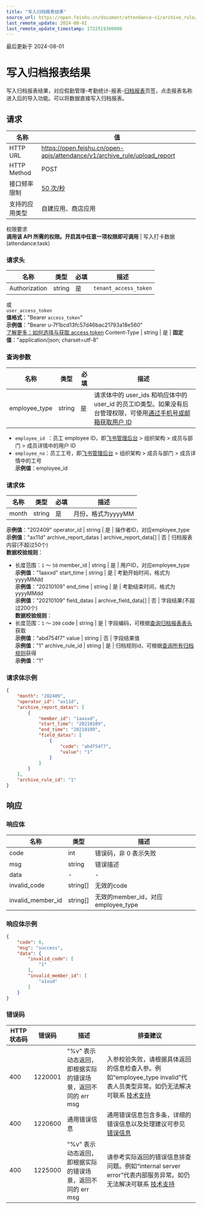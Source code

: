 ```yaml
---
title: "写入归档报表结果"
source_url: https://open.feishu.cn/document/attendance-v1/archive_rule/upload_report
last_remote_update: 2024-08-01
last_remote_update_timestamp: 1722519300000
---
```

最后更新于 2024-08-01

# 写入归档报表结果

写入归档报表结果，对应假勤管理-考勤统计-报表-[归档报表](https://example.feishu.cn/people/workforce-management/manage/statistics/report)页签，点击报表名称进入后的导入功能。可以将数据直接写入归档报表。

## 请求
名称 | 值
---|---
HTTP URL | https://open.feishu.cn/open-apis/attendance/v1/archive_rule/upload_report
HTTP Method | POST
接口频率限制 | [50 次/秒](https://open.feishu.cn/document/ukTMukTMukTM/uUzN04SN3QjL1cDN)
支持的应用类型 | 自建应用、商店应用
权限要求  
            **调用该 API 所需的权限。开启其中任意一项权限即可调用** | 写入打卡数据(attendance:task)

### 请求头

名称 | 类型 | 必填 | 描述
--- | --- | --- | ---
Authorization | string | 是 | `tenant_access_token`  
或  
`user_access_token`  
**值格式**："Bearer `access_token`"  
**示例值**："Bearer u-7f1bcd13fc57d46bac21793a18e560"  
[了解更多：如何选择与获取 access token](https://open.feishu.cn/document/uAjLw4CM/ugTN1YjL4UTN24CO1UjN/trouble-shooting/how-to-choose-which-type-of-token-to-use)
Content-Type | string | 是 | **固定值**："application/json; charset=utf-8"

### 查询参数

名称 | 类型 | 必填 | 描述
--- | --- | --- | ---
employee_type | string | 是 | 请求体中的 user_ids 和响应体中的 user_id 的员工ID类型。如果没有后台管理权限，可使用[通过手机号或邮箱获取用户 ID](https://open.feishu.cn/document/uAjLw4CM/ukTMukTMukTM/reference/contact-v3/user/batch_get_id)  
* `employee_id `：员工 employee ID，即[飞书管理后台](https://example.feishu.cn/admin/contacts/departmentanduser) > 组织架构 > 成员与部门 > 成员详情中的用户 ID  
* `employee_no`：员工工号，即[飞书管理后台](https://example.feishu.cn/admin/contacts/departmentanduser) > 组织架构 > 成员与部门 > 成员详情中的工号  
**示例值**：employee_id

### 请求体

名称 | 类型 | 必填 | 描述
--- | --- | --- | ---
month | string | 是 | 月份，格式为yyyyMM  
**示例值**："202409"
operator_id | string | 是 | 操作者ID，对应employee_type  
**示例值**："ax11d"
archive_report_datas | archive_report_data\[\] | 否 | 归档报表内容(不超过50个)  
**数据校验规则**：  
- 长度范围：`1` ～ `50`
member_id | string | 是 | 用户ID，对应employee_type  
**示例值**："1aaxxd"
start_time | string | 是 | 考勤开始时间，格式为yyyyMMdd  
**示例值**："20210109"
end_time | string | 是 | 考勤结束时间，格式为yyyyMMdd  
**示例值**："20210109"
field_datas | archive_field_data\[\] | 否 | 字段结果(不超过200个)  
**数据校验规则**：  
- 长度范围：`1` ～ `200`
code | string | 是 | 字段编码，可根据[查询归档报表表头](https://open.feishu.cn/document/uAjLw4CM/ukTMukTMukTM/reference/attendance-v1/archive_rule/user_stats_fields_query) 获取  
**示例值**："abd754f7"
value | string | 否 | 字段结果值  
**示例值**："1"
archive_rule_id | string | 是 | 归档规则id，可根据[查询所有归档规则](https://open.feishu.cn/document/uAjLw4CM/ukTMukTMukTM/reference/attendance-v1/archive_rule/list)获得  
**示例值**："1"

### 请求体示例
```json
{
    "month": "202409",
    "operator_id": "ax11d",
    "archive_report_datas": [
        {
            "member_id": "1aaxxd",
            "start_time": "20210109",
            "end_time": "20210109",
            "field_datas": [
                {
                    "code": "abd754f7",
                    "value": "1"
                }
            ]
        }
    ],
    "archive_rule_id": "1"
}
```

## 响应

### 响应体

名称 | 类型 | 描述
--- | --- | ---
code | int | 错误码，非 0 表示失败
msg | string | 错误描述
data | \- | \-
invalid_code | string\[\] | 无效的code
invalid_member_id | string\[\] | 无效的member_id，对应employee_type

### 响应体示例
```json
{
    "code": 0,
    "msg": "success",
    "data": {
        "invalid_code": [
            "1"
        ],
        "invalid_member_id": [
            "a1xud"
        ]
    }
}
```

### 错误码

HTTP状态码 | 错误码 | 描述 | 排查建议
--- | --- | --- | ---
400 | 1220001 | "%v" 表示动态返回，即根据实际的错误场景，返回不同的 err msg | 入参校验失败，请根据具体返回的信息检查入参。例如“employee_type invalid”代表人员类型异常。如仍无法解决可联系 [技术支持](https://applink.feishu.cn/TLJpeNdW)
400 | 1220600 | 通用错误信息 | 通用错误信息包含多条，详细的错误信息以及处理建议可参见 [错误信息](https://open.feishu.cn/document/uAjLw4CM/ukTMukTMukTM/reference/attendance-v1/attendance-development-guidelines)
400 | 1225000 | "%v" 表示动态返回，即根据实际的错误场景，返回不同的 err msg | 请参考实际返回的错误信息排查问题。例如“internal server error”代表内部服务异常。如仍无法解决可联系 [技术支持](https://applink.feishu.cn/TLJpeNdW)
